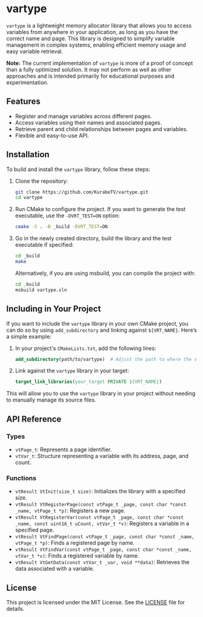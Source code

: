 # vartype

`vartype` is a lightweight memory allocator library that allows you to access variables from anywhere in your application, as long as you have the correct name and page. This library is designed to simplify variable management in complex systems, enabling efficient memory usage and easy variable retrieval.

**Note:** The current implementation of `vartype` is more of a proof of concept than a fully optimized solution. It may not perform as well as other approaches and is intended primarily for educational purposes and experimentation.

## Features

- Register and manage variables across different pages.
- Access variables using their names and associated pages.
- Retrieve parent and child relationships between pages and variables.
- Flexible and easy-to-use API.

## Installation

To build and install the `vartype` library, follow these steps:

1. Clone the repository:

   ```bash
   git clone https://github.com/KurabeTV/vartype.git
   cd vartype
   ```

2. Run CMake to configure the project. If you want to generate the test executable, use the `-DVRT_TEST=ON` option:

   ```bash
   cmake -S . -B _build -DVRT_TEST=ON
   ```

3. Go in the newly created directory, build the library and the test executable if specified:

   ```bash
   cd _build
   make
   ```

   Alternatively, if you are using msbuild, you can compile the project with:

   ```bash
   cd _build
   msbuild vartype.sln
   ```

## Including in Your Project

If you want to include the `vartype` library in your own CMake project, you can do so by using `add_subdirectory` and linking against `${VRT_NAME}`. Here’s a simple example:

1. In your project's `CMakeLists.txt`, add the following lines:

   ```cmake
   add_subdirectory(path/to/vartype)  # Adjust the path to where the vartype library is located
   ```

2. Link against the `vartype` library in your target:

   ```cmake
   target_link_libraries(your_target PRIVATE ${VRT_NAME})
   ```

This will allow you to use the `vartype` library in your project without needing to manually manage its source files.

## API Reference

### Types

- `vtPage_t`: Represents a page identifier.
- `vtVar_t`: Structure representing a variable with its address, page, and count.

### Functions

- `vtResult VtInit(size_t size)`: Initializes the library with a specified size.
- `vtResult VtRegisterPage(const vtPage_t _page, const char *const _name, vtPage_t *p)`: Registers a new page.
- `vtResult VtRegisterVar(const vtPage_t _page, const char *const _name, const uint16_t uCount, vtVar_t *v)`: Registers a variable in a specified page.
- `vtResult VtFindPage(const vtPage_t _page, const char *const _name, vtPage_t *p)`: Finds a registered page by name.
- `vtResult VtFindVar(const vtPage_t _page, const char *const _name, vtVar_t *v)`: Finds a registered variable by name.
- `vtResult VtGetData(const vtVar_t _var, void **data)`: Retrieves the data associated with a variable.

## License

This project is licensed under the MIT License. See the [LICENSE](LICENSE.txt) file for details.
